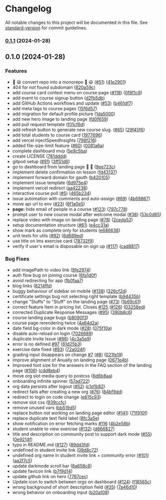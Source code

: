 # Changelog

All notable changes to this project will be documented in this file. See [standard-version](https://github.com/conventional-changelog/standard-version) for commit guidelines.

### [0.1.1](https://github.com/rotimi-best/classroomio/compare/v0.1.0...v0.1.1) (2024-01-28)

## 0.1.0 (2024-01-28)


### Features

* 🚀 😃 convert repo into a monorepo 🚀 😃  ([#51](https://github.com/rotimi-best/classroomio/issues/51)) ([41e2901](https://github.com/rotimi-best/classroomio/commit/41e29014effc9aeca3a467599b9f972383a821b7))
* 404 for not found subdomain ([820a59c](https://github.com/rotimi-best/classroomio/commit/820a59c80eeb904884593c926fbf5aae33ade421))
* add course card context menu on course page ([#118](https://github.com/rotimi-best/classroomio/issues/118)) ([0f8f1c9](https://github.com/rotimi-best/classroomio/commit/0f8f1c98d890fc79a96a34b335997cb10da462c6))
* add event to course signup button ([d2fb5db](https://github.com/rotimi-best/classroomio/commit/d2fb5db8d77b238ac9a705d6cc31f964dc3a9934))
* add GitHub Actions workflows and update ([#53](https://github.com/rotimi-best/classroomio/issues/53)) ([b461df7](https://github.com/rotimi-best/classroomio/commit/b461df700e88995966b8f7d7f91a9a2ff7dea798))
* add meta tags to course pages ([15f6d57](https://github.com/rotimi-best/classroomio/commit/15f6d57300162baebd38db201c907a7c8fbac117))
* add migration for default profile picture ([1da5000](https://github.com/rotimi-best/classroomio/commit/1da50002f021dbdfc5077a8a8c932f1ae303c8f5))
* add new hero image to landing page ([fd0f659](https://github.com/rotimi-best/classroomio/commit/fd0f6596aade3175a030f0c78174b867f58bf28e))
* add pull request template ([f01cf6d](https://github.com/rotimi-best/classroomio/commit/f01cf6d6978cc0f9325ef213ef694a93b9006278))
* add refresh button to generate new course slug. ([#65](https://github.com/rotimi-best/classroomio/issues/65)) ([29f45f6](https://github.com/rotimi-best/classroomio/commit/29f45f65d5532eb0da4f0034b85546088c84b081))
* add total students to course card ([1977696](https://github.com/rotimi-best/classroomio/commit/19776967fab6d3d41e184d9eb6b5884e7ff05edf))
* add vercel injectSpeedInsights ([798f216](https://github.com/rotimi-best/classroomio/commit/798f216cfcc25be88fd5812e270f90ac8b6cbd1a))
* added file-size-limit feature ([#60](https://github.com/rotimi-best/classroomio/issues/60)) ([0081a6a](https://github.com/rotimi-best/classroomio/commit/0081a6a910ee4c6f3a5859bb0714b156fa823512))
* complete dashboard mvp ([5e9c5ba](https://github.com/rotimi-best/classroomio/commit/5e9c5ba545a408bebc2a049bcdd84cc03c038bf5))
* create LICENSE ([781dddd](https://github.com/rotimi-best/classroomio/commit/781dddde31a468f487a61fff1793701206491c65))
* gitpod setup ([#91](https://github.com/rotimi-best/classroomio/issues/91)) ([3ff51d6](https://github.com/rotimi-best/classroomio/commit/3ff51d6c23b883d3ff6f7bebdf113ded1c4fe1cd))
* go to dashboard from landing page 🚀 🚀 ([9ee723c](https://github.com/rotimi-best/classroomio/commit/9ee723c65b22b6eec22bf3d78c11651046dc0524))
* implement delete confirmation on lesson ([fd43137](https://github.com/rotimi-best/classroomio/commit/fd4313746fe69ea44a94d69136eb9c772fc54970))
* implement forward domain for gauth ([b420105](https://github.com/rotimi-best/classroomio/commit/b420105ddf7b99b7a858b2a91764462e098c517f))
* implement issue template ([6d975e4](https://github.com/rotimi-best/classroomio/commit/6d975e4fe07b09bf21b2865987514a0fdcfbaa7d))
* implement vercel redirect ([aa42238](https://github.com/rotimi-best/classroomio/commit/aa42238bf9f2d73513f87c9714585690259ffa41))
* interactive course poll ([#5](https://github.com/rotimi-best/classroomio/issues/5)) ([465b234](https://github.com/rotimi-best/classroomio/commit/465b2341fd76a98a0051bda7601b2c026b7bd3b8))
* issue automation with comments and auto-assign ([#69](https://github.com/rotimi-best/classroomio/issues/69)) ([4b69867](https://github.com/rotimi-best/classroomio/commit/4b69867d6b093de199f943f51f1d41235bb4d8c6))
* move api url to env ([#23](https://github.com/rotimi-best/classroomio/issues/23)) ([6f1a0e5](https://github.com/rotimi-best/classroomio/commit/6f1a0e5eb23e7e4bd2d16d8b7b3f836eccfcfac8))
* **page:** hide email of people in a course ([#123](https://github.com/rotimi-best/classroomio/issues/123)) ([797c778](https://github.com/rotimi-best/classroomio/commit/797c77868f3a17f8a0fa88e8905913b6aaaa286b))
* prompt user to new course modal after welcome modal ([#38](https://github.com/rotimi-best/classroomio/issues/38)) ([53c0d65](https://github.com/rotimi-best/classroomio/commit/53c0d65724f17837d4d15fece9408765da598a5c))
* replace video with image on landing page ([#78](https://github.com/rotimi-best/classroomio/issues/78)) ([2ceda52](https://github.com/rotimi-best/classroomio/commit/2ceda522f6d0d8ed1518d2b076655689406c4c48))
* setup documentation structure ([#61](https://github.com/rotimi-best/classroomio/issues/61)) ([e4cc31a](https://github.com/rotimi-best/classroomio/commit/e4cc31a17c5724a3206de81f12630c718fd710a1))
* show mark as complete only for students ([e686638](https://github.com/rotimi-best/classroomio/commit/e686638598b344565cd7465c3c20bef0477a8366))
* unit tests for utils ([#92](https://github.com/rotimi-best/classroomio/issues/92)) ([6d689ed](https://github.com/rotimi-best/classroomio/commit/6d689ede45d89d89274d8f8499d9304a3b396122))
* use title on lms exercise card ([78732f9](https://github.com/rotimi-best/classroomio/commit/78732f95f3372f3d2b0a1aca2e9be6af1a98a1cc))
* verify if user's email is disposable on sign up ([#117](https://github.com/rotimi-best/classroomio/issues/117)) ([cad8817](https://github.com/rotimi-best/classroomio/commit/cad8817fed6892f3b4feaa090101bf1670fdb49d))


### Bug Fixes

* add imagePath to video link ([8fe2974](https://github.com/rotimi-best/classroomio/commit/8fe29740d0415f1fd3903a826b5dba8cff72f85f))
* auth flow bug on joining course ([6fa1d0f](https://github.com/rotimi-best/classroomio/commit/6fa1d0fcfb9b896089f1ab0a81ea0f37bba21cc9))
* avoid redirecting for app ([fb0faa7](https://github.com/rotimi-best/classroomio/commit/fb0faa75cdcfd087e1c0509a8e144828fdd1dd51))
* blog links ([8214ffd](https://github.com/rotimi-best/classroomio/commit/8214ffd63486d1ee21bdbf80c35f9428f22aff03))
* buggy behaviour of sidebar on mobile ([#138](https://github.com/rotimi-best/classroomio/issues/138)) ([326cf2d](https://github.com/rotimi-best/classroomio/commit/326cf2d387ac71d7d10c8bc5a196ee516de2cf4b))
* certificate settings bug not selecting right template ([b94435b](https://github.com/rotimi-best/classroomio/commit/b94435b1210e3143d718ab192eaab31abd6b6a67))
* change "Stuffs" to "Stuff" on the landing page ([#73](https://github.com/rotimi-best/classroomio/issues/73)) ([1b69c61](https://github.com/rotimi-best/classroomio/commit/1b69c6106f099053cabc9a36146a300068e9d0f3))
* correct feature Item in pricing list. Closes [#125](https://github.com/rotimi-best/classroomio/issues/125) ([#126](https://github.com/rotimi-best/classroomio/issues/126)) ([03258ed](https://github.com/rotimi-best/classroomio/commit/03258ed7d34a2f46ec04f4163d5897377b5bcc8e))
* corrected Duplicate Response Messages ([#95](https://github.com/rotimi-best/classroomio/issues/95)) ([390b8c6](https://github.com/rotimi-best/classroomio/commit/390b8c6b63060c73238033a84565826772a42d36))
* course landing page bugs ([b8090f3](https://github.com/rotimi-best/classroomio/commit/b8090f362b65a885af08b1d8dad05817901f1932))
* course page rerendering twice ([4a64d2a](https://github.com/rotimi-best/classroomio/commit/4a64d2affe44a5ffd5b9ac392418bb55c4df4285))
* date field bg-color in dark mode ([#28](https://github.com/rotimi-best/classroomio/issues/28)) ([075f10a](https://github.com/rotimi-best/classroomio/commit/075f10a866a64fd0f2a35c36565cf789cc901e03))
* disable auto-reload on login ([7026689](https://github.com/rotimi-best/classroomio/commit/7026689b3c1a7033d43d27e50826b03284c0164a))
* duplicate Invite Issue ([#96](https://github.com/rotimi-best/classroomio/issues/96)) ([4c3a5e9](https://github.com/rotimi-best/classroomio/commit/4c3a5e93e6e4ff5045b1ba69f5c5f27ca8ccdc61))
* error is no defined [#97](https://github.com/rotimi-best/classroomio/issues/97) ([61d25b3](https://github.com/rotimi-best/classroomio/commit/61d25b31bcb2835d00766c75f1ba1ba876e6f5ff))
* exercise date fixed ([#93](https://github.com/rotimi-best/classroomio/issues/93)) ([72a024f](https://github.com/rotimi-best/classroomio/commit/72a024fa3a63412179b534b9fb620eb145927f8a))
* grading input disappears on change [#7](https://github.com/rotimi-best/classroomio/issues/7) ([#8](https://github.com/rotimi-best/classroomio/issues/8)) ([021fe19](https://github.com/rotimi-best/classroomio/commit/021fe196ac917cf0d78bfa51416870a6a2d765b9))
* improve alignment of Anually on landing page ([0671e4b](https://github.com/rotimi-best/classroomio/commit/0671e4b9336e3f70039bebb0a4a415d82dc7fd88))
* Improved font size for the answers in the FAQ section of the landing page ([#106](https://github.com/rotimi-best/classroomio/issues/106)) ([cdd8eb4](https://github.com/rotimi-best/classroomio/commit/cdd8eb45e918c95b0161d0aceccca56e6395aa8e))
* move org slot media query to postcss ([6d6b8aa](https://github.com/rotimi-best/classroomio/commit/6d6b8aa3e079f0ce79e719eb8ca9393a2efa6d37))
* onboarding infinite spinner ([57ad722](https://github.com/rotimi-best/classroomio/commit/57ad7224e6d82a97478f322fcef1860881ac5fbf))
* org data persists after logout ([#52](https://github.com/rotimi-best/classroomio/issues/52)) ([c1d1b82](https://github.com/rotimi-best/classroomio/commit/c1d1b820d2b3e10257a7b39e324312755675c2ee))
* redirect fails after creating a new org ([#76](https://github.com/rotimi-best/classroomio/issues/76)) ([84bf9dd](https://github.com/rotimi-best/classroomio/commit/84bf9dd172fb14d896cfb246d52a02f63c5869e9))
* redirect to login on code change ([e815c93](https://github.com/rotimi-best/classroomio/commit/e815c93354d01178ad00bd11b375d1576dd15ab7))
* remove slot css ([939ccfc](https://github.com/rotimi-best/classroomio/commit/939ccfc96280bbd37bca2f8cd3d5dc61be0e2028))
* remove unused vars ([bb519d5](https://github.com/rotimi-best/classroomio/commit/bb519d54341d672c7b0326a0398bd853fa12842a))
* replace button not working on landing page editor ([#141](https://github.com/rotimi-best/classroomio/issues/141)) ([71f910f](https://github.com/rotimi-best/classroomio/commit/71f910f6c82951c344c86a4ef2f55b93b0bc23cb))
* replace duplicate text field label ([8fc3a5e](https://github.com/rotimi-best/classroomio/commit/8fc3a5e1fce76138e67a1ae66e78ea85a4410e3a))
* show notification on error fetching marks [#116](https://github.com/rotimi-best/classroomio/issues/116) ([4b2e58b](https://github.com/rotimi-best/classroomio/commit/4b2e58b1de5401178df8f7d77f1e780db38d55bb))
* student unable to view exercise ([#132](https://github.com/rotimi-best/classroomio/issues/132)) ([d866827](https://github.com/rotimi-best/classroomio/commit/d8668270de625d4f28a209ac75926d30b1649b96))
* title and description on community post to support dark mode  ([#55](https://github.com/rotimi-best/classroomio/issues/55)) ([0e9214f](https://github.com/rotimi-best/classroomio/commit/0e9214f717279d88cc99ae36637256282f11b682))
* typo in README.md ([#127](https://github.com/rotimi-best/classroomio/issues/127)) ([89dd3fd](https://github.com/rotimi-best/classroomio/commit/89dd3fd94f42b3818379a2a8467fca62de7a81aa))
* undefined in student invite link ([09d8c72](https://github.com/rotimi-best/classroomio/commit/09d8c720198a8be4f2e2d17c4648eea19f3e5e68))
* undefined org name in student invite link + community error ([#101](https://github.com/rotimi-best/classroomio/issues/101)) ([aa2f7c5](https://github.com/rotimi-best/classroomio/commit/aa2f7c58c826177d112c781a3a7bdfd5dd9f1475))
* update darkmode scroll bar ([8a658c8](https://github.com/rotimi-best/classroomio/commit/8a658c89ef74ce174c282c9f43cdbb0e5b5d8cfc))
* update favicon link ([b7f9d14](https://github.com/rotimi-best/classroomio/commit/b7f9d145de7a2b6cf7be86b21b8eaad621067999))
* update github link on hero ([7767cec](https://github.com/rotimi-best/classroomio/commit/7767cec004f765d8eaa0edef41ce90d16d75496a))
* Update icon to switch between orgs on dashboard  ([#124](https://github.com/rotimi-best/classroomio/issues/124)) ([f18565c](https://github.com/rotimi-best/classroomio/commit/f18565cb640463fb6840b59d49d8027f74465c1d))
* wrong background of short description field ([#35](https://github.com/rotimi-best/classroomio/issues/35)) ([7a46d10](https://github.com/rotimi-best/classroomio/commit/7a46d108cb3278b54d505cffa622173a3ec784b1))
* wrong behavior on onboarding input ([b20a108](https://github.com/rotimi-best/classroomio/commit/b20a108c1d0065a0fe97bea60b68e36d0b1e8927))
